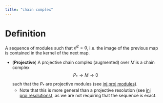 ```yaml
---
title: "chain complex"
---
```


# Definition
A sequence of modules such that $d^2=0$, i.e. the image of the previous map is contained in the kernel of the next map.

- (**Projective**) A projective chain complex (augmented) over $M$ is a chain complex $$P_\ast\to M\to 0$$ such that the $P_\ast$ are projective modules (see [inj proj modules](<notes/ntpy/Definitions/Homological algebra/inj proj modules.md>)).
	- Note that this is more general than a projective resolution (see [inj proj resolutions](<notes/ntpy/Definitions/Homological algebra/inj proj resolutions.md>)), as we are not requiring that the sequence is exact.
